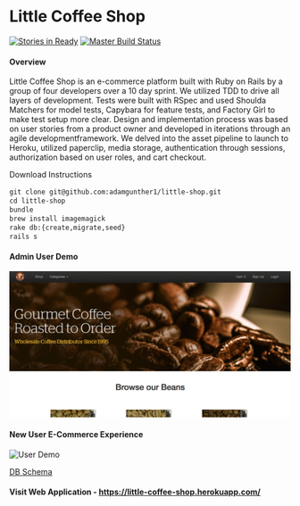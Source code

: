 # Little Coffee Shop

[![Stories in Ready](https://badge.waffle.io/iamchrissmith/little-shop.svg?label=ready&title=Ready)](http://waffle.io/iamchrissmith/little-shop) [![Master Build Status](https://semaphoreci.com/api/v1/iamchrissmith/little-shop/branches/development/badge.svg)](https://semaphoreci.com/iamchrissmith/little-shop)

#### Overview

Little Coffee Shop is an e-commerce platform built with Ruby on Rails by a group of four developers over a 10 day sprint. We utilized TDD to drive all layers of development. Tests were built with RSpec and used Shoulda Matchers for model tests, Capybara for feature tests, and Factory Girl to make test setup more clear. Design and implementation process was based on user stories from a product owner and developed in iterations through an agile developmentframework. We delved into the asset pipeline to launch to Heroku, utilized paperclip, media storage, authentication through sessions, authorization based on user roles, and cart checkout.

Download Instructions
```
git clone git@github.com:adamgunther1/little-shop.git
cd little-shop
bundle
brew install imagemagick
rake db:{create,migrate,seed}
rails s
```

#### Admin User Demo

<img src="https://github.com/adamgunther1/little-shop/blob/master/read_me/little_coffee_shop_admin.gif" width="600" alt="Admin User Demo">

#### New User E-Commerce Experience

<img src="https://github.com/adamgunther1/little-shop/blob/master/read_me/little_shop_user.gif" width="600" alt="User Demo">

[DB Schema](http://ondras.zarovi.cz/sql/demo/?keyword=caat-little-shop)

#### Visit Web Application - https://little-coffee-shop.herokuapp.com/